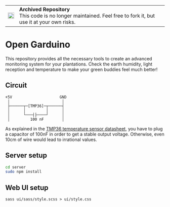 <table>
        <tr>
            <td><img width="20" src="https://cdnjs.cloudflare.com/ajax/libs/octicons/8.5.0/svg/archive.svg" alt="archived" /></td>
            <td><strong>Archived Repository</strong><br />
            This code is no longer maintained. Feel free to fork it, but use it at your own risks.
        </td>
        </tr>
</table>

# Open Garduino

This repository provides all the necessary tools to create an advanced monitoring system for your plantations. Check
the earth humidity, light reception and temperature to make your green buddies feel much better!

## Circuit

```
+5V                     GND
 │                       │
 ├──────┬─[TMP36]─┬──────┤
 │      │         │      │
 │      └───┤├────┘      │
 │         100 nF        │
```

As explained in the [TMP36 temperature sensor datasheet](http://www.gotronic.fr/pj-883.pdf), you have to plug a capacitor of 100nF in order to get a stable output voltage. Otherwise, even 10cm of wire would lead to irrational values.

## Server setup

``` sh
cd server
sudo npm install
```

## Web UI setup

```
sass ui/sass/style.scss > ui/style.css
```
